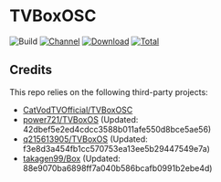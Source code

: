 # TVBoxOSC

![Build](https://shields.io/github/workflow/status/power721/TVBoxOSC-Build/Test?logo=github&label=Build)
[![Channel](https://img.shields.io/badge/Follow-Telegram-blue.svg?logo=telegram)](https://t.me/PowerTvBox)
[![Download](https://img.shields.io/github/v/release/power721/TVBoxOSC-Build?color=orange&logoColor=orange&label=Download&logo=DocuSign)](https://github.com/power721/TVBoxOSC-Build/releases/latest) 
[![Total](https://shields.io/github/downloads/power721/TVBoxOSC-Build/total?logo=Bookmeter&label=Counts&logoColor=yellow&color=yellow)](https://github.com/power721/TVBoxOSC-Build/releases)

## Credits
This repo relies on the following third-party projects:
- [CatVodTVOfficial/TVBoxOSC](https://github.com/CatVodTVOfficial/TVBoxOSC)
- [power721/TVBoxOS](https://github.com/power721/TVBoxOS) (Updated: 42dbef5e2ed4cdcc3588b011afe550d8bce5ae56)
- [q215613905/TVBoxOS](https://github.com/q215613905/TVBoxOS) (Updated: f3e8d3a454fb1cc570753ea13ee5b29447549e7a)
- [takagen99/Box](https://github.com/takagen99/Box) (Updated: 88e9070ba6898ff7a040b586bcafb0991b2ebe4d)
